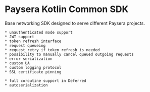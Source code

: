 # Paysera Kotlin Common SDK

Base networking SDK designed to serve different Paysera projects. 
```
* unauthenticated mode support
* JWT support
* token refresh interface
* request queueing
* request retry if token refresh is needed
* possibility to manually cancel queued outgoing requests
* error serialization
* custom UA
* custom logging protocol
* SSL certificate pinning
```

```
* full coroutine support in Deferred
* autoserialization 
```